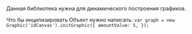 Данная библиотека нужна для динамического построения графиков.

Что бы инцилизировать Объект нужно написать:
`
var graph = new Graphic('idCanvas').initGraphic({
  amountValue: 5,
});
`
